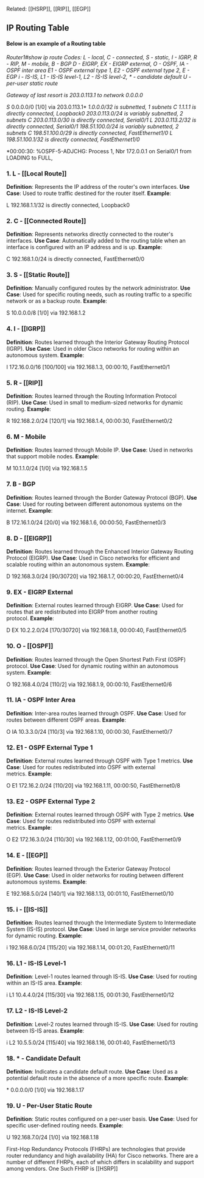 
Related: [[HSRP]], [[RIP]], [[EGP]]
## IP Routing Table

#### Below is an example of a Routing table
*Router1#show ip route*
*Codes: L - local, C - connected, S - static, I - IGRP, R - RIP, M - mobile, B - BGP*
       *D - EIGRP, EX - EIGRP external, O - OSPF, IA - OSPF inter area*
       *E1 - OSPF external type 1, E2 - OSPF external type 2, E - EGP*
       *i - IS-IS, L1 - IS-IS level-1, L2 - IS-IS level-2, * - candidate default*
       *U - per-user static route*

*Gateway of last resort is 203.0.113.1 to network 0.0.0.0*

*S*   0.0.0.0/0 [1/0] via 203.0.113.1*
     *1.0.0.0/32 is subnetted, 1 subnets*
*C       1.1.1.1 is directly connected, Loopback0*
     *203.0.113.0/24 is variably subnetted, 2 subnets*
*C       203.0.113.0/30 is directly connected, Serial0/1*
*L       203.0.113.2/32 is directly connected, Serial0/1*
     *198.51.100.0/24 is variably subnetted, 2 subnets*
*C       198.51.100.0/29 is directly connected, FastEthernet1/0*
*L       198.51.100.1/32 is directly connected, FastEthernet1/0*

*00:00:30: %OSPF-5-ADJCHG: Process 1, Nbr 172.0.0.1 on Serial0/1 from LOADING to FULL, 

### 1. L - [[Local Route]]

**Definition**: Represents the IP address of the router's own interfaces. **Use Case**: Used to route traffic destined for the router itself. **Example**:

L 192.168.1.1/32 is directly connected, Loopback0

### 2. C - [[Connected Route]]

**Definition**: Represents networks directly connected to the router's interfaces. **Use Case**: Automatically added to the routing table when an interface is configured with an IP address and is up. **Example**:

C 192.168.1.0/24 is directly connected, FastEthernet0/0

### 3. S - [[Static Route]]

**Definition**: Manually configured routes by the network administrator. **Use Case**: Used for specific routing needs, such as routing traffic to a specific network or as a backup route. **Example**:

S 10.0.0.0/8 [1/0] via 192.168.1.2

### 4. I - [[IGRP]]

**Definition**: Routes learned through the Interior Gateway Routing Protocol (IGRP). **Use Case**: Used in older Cisco networks for routing within an autonomous system. **Example**:

I 172.16.0.0/16 [100/100] via 192.168.1.3, 00:00:10, FastEthernet0/1

### 5. R - [[RIP]]

**Definition**: Routes learned through the Routing Information Protocol (RIP). **Use Case**: Used in small to medium-sized networks for dynamic routing. **Example**:

R 192.168.2.0/24 [120/1] via 192.168.1.4, 00:00:30, FastEthernet0/2

### 6. M - Mobile

**Definition**: Routes learned through Mobile IP. **Use Case**: Used in networks that support mobile nodes. **Example**:

M 10.1.1.0/24 [1/0] via 192.168.1.5

### 7. B - BGP

**Definition**: Routes learned through the Border Gateway Protocol (BGP). **Use Case**: Used for routing between different autonomous systems on the internet. **Example**:

B 172.16.1.0/24 [20/0] via 192.168.1.6, 00:00:50, FastEthernet0/3

### 8. D - [[EIGRP]]

**Definition**: Routes learned through the Enhanced Interior Gateway Routing Protocol (EIGRP). **Use Case**: Used in Cisco networks for efficient and scalable routing within an autonomous system. **Example**:

D 192.168.3.0/24 [90/30720] via 192.168.1.7, 00:00:20, FastEthernet0/4

### 9. EX - EIGRP External

**Definition**: External routes learned through EIGRP. **Use Case**: Used for routes that are redistributed into EIGRP from another routing protocol. **Example**:

D EX 10.2.2.0/24 [170/30720] via 192.168.1.8, 00:00:40, FastEthernet0/5

### 10. O - [[OSPF]]

**Definition**: Routes learned through the Open Shortest Path First (OSPF) protocol. **Use Case**: Used for dynamic routing within an autonomous system. **Example**:

O 192.168.4.0/24 [110/2] via 192.168.1.9, 00:00:10, FastEthernet0/6

### 11. IA - OSPF Inter Area

**Definition**: Inter-area routes learned through OSPF. **Use Case**: Used for routes between different OSPF areas. **Example**:

O IA 10.3.3.0/24 [110/3] via 192.168.1.10, 00:00:30, FastEthernet0/7

### 12. E1 - OSPF External Type 1

**Definition**: External routes learned through OSPF with Type 1 metrics. **Use Case**: Used for routes redistributed into OSPF with external metrics. **Example**:

O E1 172.16.2.0/24 [110/20] via 192.168.1.11, 00:00:50, FastEthernet0/8

### 13. E2 - OSPF External Type 2

**Definition**: External routes learned through OSPF with Type 2 metrics. **Use Case**: Used for routes redistributed into OSPF with external metrics. **Example**:

O E2 172.16.3.0/24 [110/30] via 192.168.1.12, 00:01:00, FastEthernet0/9

### 14. E - [[EGP]]

**Definition**: Routes learned through the Exterior Gateway Protocol (EGP). **Use Case**: Used in older networks for routing between different autonomous systems. **Example**:

E 192.168.5.0/24 [140/1] via 192.168.1.13, 00:01:10, FastEthernet0/10

### 15. i - [[IS-IS]]

**Definition**: Routes learned through the Intermediate System to Intermediate System (IS-IS) protocol. **Use Case**: Used in large service provider networks for dynamic routing. **Example**:

i 192.168.6.0/24 [115/20] via 192.168.1.14, 00:01:20, FastEthernet0/11

### 16. L1 - IS-IS Level-1

**Definition**: Level-1 routes learned through IS-IS. **Use Case**: Used for routing within an IS-IS area. **Example**:

i L1 10.4.4.0/24 [115/30] via 192.168.1.15, 00:01:30, FastEthernet0/12

### 17. L2 - IS-IS Level-2

**Definition**: Level-2 routes learned through IS-IS. **Use Case**: Used for routing between IS-IS areas. **Example**:

i L2 10.5.5.0/24 [115/40] via 192.168.1.16, 00:01:40, FastEthernet0/13

### 18. * - Candidate Default

**Definition**: Indicates a candidate default route. **Use Case**: Used as a potential default route in the absence of a more specific route. **Example**:

* 0.0.0.0/0 [1/0] via 192.168.1.17

### 19. U - Per-User Static Route

**Definition**: Static routes configured on a per-user basis. **Use Case**: Used for specific user-defined routing needs. **Example**:

U 192.168.7.0/24 [1/0] via 192.168.1.18


First-Hop Redundancy Protocols (FHRPs) are technologies that provide router redundancy and high availability (HA) for Cisco networks. There are a number of different FHRPs, each of which differs in scalability and support among vendors. One Such FHRP is [[HSRP]]

